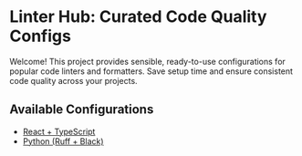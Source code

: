 # Linter Hub: Curated Code Quality Configs

Welcome! This project provides sensible, ready-to-use configurations for popular code linters and formatters. Save setup time and ensure consistent code quality across your projects.

## Available Configurations

* [React + TypeScript](./javascript/react-ts/README.md)
* [Python (Ruff + Black)](./python/general/README.md)
